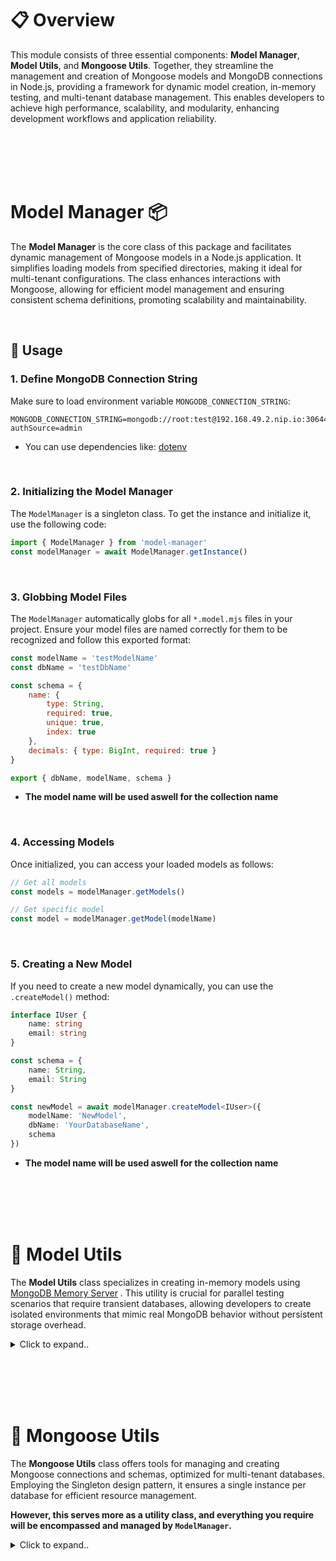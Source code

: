 # 📋 Overview
This module consists of three essential components: **Model Manager**, **Model Utils**, and **Mongoose Utils**. Together, they streamline the management and creation of Mongoose models and MongoDB connections in Node.js, providing a framework for dynamic model creation, in-memory testing, and multi-tenant database management. This enables developers to achieve high performance, scalability, and modularity, enhancing development workflows and application reliability.









<br><br>
<br><br>

# Model Manager 📦
The **Model Manager** is the core class of this package and facilitates dynamic management of Mongoose models in a Node.js application. It simplifies loading models from specified directories, making it ideal for multi-tenant configurations. The class enhances interactions with Mongoose, allowing for efficient model management and ensuring consistent schema definitions, promoting scalability and maintainability.

<br>

## 📄 Usage

### 1. Define MongoDB Connection String

Make sure to load environment variable `MONGODB_CONNECTION_STRING`:

```shell
MONGODB_CONNECTION_STRING=mongodb://root:test@192.168.49.2.nip.io:30644/?authSource=admin
```
- You can use dependencies like: [dotenv](https://www.npmjs.com/package/dotenv)

<br>

### 2. Initializing the Model Manager

The `ModelManager` is a singleton class. To get the instance and initialize it, use the following code:

```typescript
import { ModelManager } from 'model-manager'
const modelManager = await ModelManager.getInstance()
```

<br>

### 3. Globbing Model Files

The `ModelManager` automatically globs for all `*.model.mjs` files in your project. Ensure your model files are named correctly for them to be recognized and follow this exported format:
```javascript
const modelName = 'testModelName'
const dbName = 'testDbName'

const schema = {
    name: { 
        type: String,
        required: true,
        unique: true,
        index: true
    },
    decimals: { type: BigInt, required: true }
}

export { dbName, modelName, schema }
```
- **The model name will be used aswell for the collection name**


<br>

### 4. Accessing Models

Once initialized, you can access your loaded models as follows:

```typescript
// Get all models
const models = modelManager.getModels()

// Get specific model
const model = modelManager.getModel(modelName)
```

<br>

### 5. Creating a New Model

If you need to create a new model dynamically, you can use the `.createModel()` method:

```typescript
interface IUser {
    name: string
    email: string
}

const schema = {
    name: String,
    email: String
}

const newModel = await modelManager.createModel<IUser>({
    modelName: 'NewModel',
    dbName: 'YourDatabaseName',
    schema
})
```
- **The model name will be used aswell for the collection name**























<br><br>
<br><br>

# 🔗 Model Utils
The **Model Utils** class specializes in creating in-memory models using [MongoDB Memory Server](https://www.npmjs.com/package/mongodb-memory-server)
. This utility is crucial for parallel testing scenarios that require transient databases, allowing developers to create isolated environments that mimic real MongoDB behavior without persistent storage overhead.

<details><summary>Click to expand..</summary>

<br>

## Creating an In-Memory Model

To create an in-memory Mongoose model, utilize the `.createMemoryModel()` method as follows:

```typescript
import { ModelUtils } from 'model-manager'

const modelDetails = {
    dbName: 'YourDatabaseName',
    modelName: 'YourModelName',
    schema: {
        name: String,
        email: String
    }
}

// .createMemoryModel() is static method
const memoryModel = await ModelUtils.createMemoryModel(modelDetails)
```

<br>

## Structure of the In-Memory Model

The created in-memory model will return an object containing the following:

- **Model:** The Mongoose model instance.
- **mongoServer:** The `MongoMemoryServer` instance that manages the in-memory database. Please check the docs of [MongoDB Memory Server](https://www.npmjs.com/package/mongodb-memory-server) for all options.
- **conn:** The Mongoose connection instance to the in-memory database.

<br>

## Example of In-Memory Model Usage

Here's how you can interact with the in-memory model:

```typescript
// Accessing the model
const UserModel = memoryModel.Model;

// Creating a new user
const newUser = await UserModel.create({ name: 'John Doe', email: 'john@example.com' });

// Fetching all users
const users = await UserModel.find({});
```

- **This setup is particularly useful for parallel unit testing and other scenarios where you need a lightweight, transient database.**


</details>


















<br><br>
<br><br>

# 🔗 Mongoose Utils
The **Mongoose Utils** class offers tools for managing and creating Mongoose connections and schemas, optimized for multi-tenant databases. Employing the Singleton design pattern, it ensures a single instance per database for efficient resource management.

**However, this serves more as a utility class, and everything you require will be encompassed and managed by `ModelManager`.**

<details><summary>Click to expand..</summary>


<br>

## Getting an Instance

To `get or create` instance of `MongooseUtils` for a specific database:
```typescript
import { MongooseUtils } from 'model-manager'
const mongooseUtils = await MongooseUtils.getInstance('YourDatabaseName')
```


<br>

## .getConnection()
You can recieve a mongoose connection the specific instance database as follows:

```typescript
const conn = await mongooseUtils.getConnection()
```
- If the connection does not exists it will be created



<br>

## .createSchema()
You can create a mongoose schema as follows:

```typescript
interface IUser {
    name: string
    email: string
}

const schema = {
    name: String,
    email: String
}

// .createSchema() is static method
const model = await MongooseUtils.createSchema<IUser>(
    schema,
    collectionName
)
```


<br>

## .createModel()

You can create a mongoose connection model based on the specified instance database as follows:

```typescript
interface IUser {
    name: string
    email: string
}

const schema = {
    name: String,
    email: String
}

const model = await mongooseUtils.createModel<IUser>(
    schema,
    modelName
)
```
- **The model name will be used for the collection name**


</details>